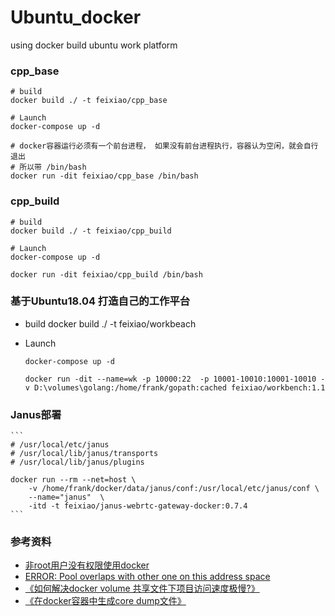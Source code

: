 # Ubuntu_docker
using docker build ubuntu work platform

### cpp_base

```shell
# build
docker build ./ -t feixiao/cpp_base

# Launch
docker-compose up -d

# docker容器运行必须有一个前台进程， 如果没有前台进程执行，容器认为空闲，就会自行退出
# 所以带 /bin/bash
docker run -dit feixiao/cpp_base /bin/bash
```

### cpp_build
```shell
# build
docker build ./ -t feixiao/cpp_build

# Launch
docker-compose up -d

docker run -dit feixiao/cpp_build /bin/bash
```


### 基于Ubuntu18.04 打造自己的工作平台
+ build
docker build ./ -t feixiao/workbeach

+ Launch
    ```
    docker-compose up -d

    docker run -dit --name=wk -p 10000:22  -p 10001-10010:10001-10010 -v D:\volumes\golang:/home/frank/gopath:cached feixiao/workbench:1.1
    ```

### Janus部署
    ```
    # /usr/local/etc/janus
    # /usr/local/lib/janus/transports
    # /usr/local/lib/janus/plugins
    
    docker run --rm --net=host \
        -v /home/frank/docker/data/janus/conf:/usr/local/etc/janus/conf \
        --name="janus"  \
        -itd -t feixiao/janus-webrtc-gateway-docker:0.7.4
    ```


### 参考资料
+ [非root用户没有权限使用docker](https://blog.csdn.net/ken1583096683/article/details/82813111)
+ [ERROR: Pool overlaps with other one on this address space](http://zizhixiaoshe.com/article/21.html)
+ [《如何解决docker volume 共享文件下项目访问速度极慢?》](https://segmentfault.com/q/1010000011417846)
+ [《在docker容器中生成core dump文件》](https://blog.csdn.net/u013774469/article/details/82427546)